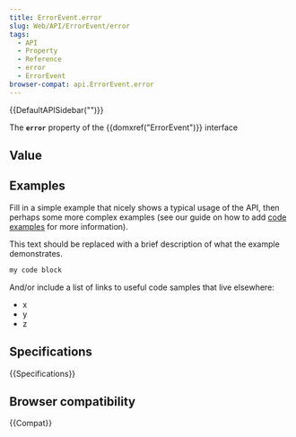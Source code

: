 ```yaml
---
title: ErrorEvent.error
slug: Web/API/ErrorEvent/error
tags:
  - API
  - Property
  - Reference
  - error
  - ErrorEvent
browser-compat: api.ErrorEvent.error
---
```

{{DefaultAPISidebar("")}}

The **`error`** property of the {{domxref("ErrorEvent")}} interface 

## Value



## Examples

Fill in a simple example that nicely shows a typical usage of the API, then perhaps some more complex examples (see our guide on how to add [code examples](/en-US/docs/MDN/Contribute/Structures/Code_examples) for more information).

This text should be replaced with a brief description of what the example demonstrates.

```js
my code block
```

And/or include a list of links to useful code samples that live elsewhere:

*   x
*   y
*   z

## Specifications

{{Specifications}}

## Browser compatibility

{{Compat}}


